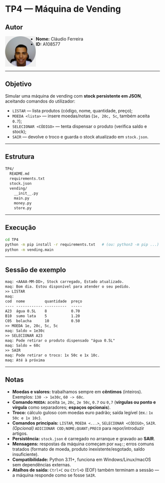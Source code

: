# TP4 — Máquina de Vending

## Autor
<img src="../img/perfil.jpg" alt="Foto de perfil" width="100" align="left">

- **Nome:** Cláudio Ferreira  
- **ID:** A108577  

<br clear="left"/>

---

## Objetivo
Simular uma máquina de vending com **stock persistente em JSON**, aceitando comandos do utilizador:
- `LISTAR` — lista produtos (código, nome, quantidade, preço);
- `MOEDA <lista>` — insere moedas/notas (`1e, 20c, 5c`, também aceita `0.7`);
- `SELECIONAR <CÓDIGO>` — tenta dispensar o produto (verifica saldo e stock);
- `SAIR` — devolve o troco e guarda o stock atualizado em `stock.json`.

---

## Estrutura
```text
TP4/
  README.md
  requirements.txt
  stock.json
  vending/
    __init__.py
    main.py
    money.py
    store.py
```

---

## Execução
```bash
cd TP4
python -m pip install -r requirements.txt   # (ou: python3 -m pip ...)
python -m vending.main
```

---

## Sessão de exemplo
```text
maq: <AAAA-MM-DD>, Stock carregado, Estado atualizado.
maq: Bom dia. Estou disponível para atender o seu pedido.
>> LISTAR
maq:
cod  nome         quantidade  preço
---- ------------ ----------  -----
A23  água 0.5L    8           0.70
B10  sumo lata    5           1.20
C05  bolacha      10          0.50
>> MOEDA 1e, 20c, 5c, 5c
maq: Saldo = 1e30c
>> SELECIONAR A23
maq: Pode retirar o produto dispensado "água 0.5L"
maq: Saldo = 60c
>> SAIR
maq: Pode retirar o troco: 1x 50c e 1x 10c.
maq: Até à próxima
```

---

## Notas

- **Moedas e valores:** trabalhamos sempre em **cêntimos** (inteiros). Exemplos: `130 -> 1e30c`, `60 -> 60c`.
- **Comando `MOEDA`:** aceita `1e`, `20c`, `2e 50c`, `0.7` ou `0,7` (**vírgulas ou ponto e vírgula** como separadores; **espaços opcionais**).
- **Troco:** cálculo guloso com moedas euro padrão; saída legível (ex.: `1x 50c e 1x 10c`).
- **Comandos principais:** `LISTAR`, `MOEDA <...>`, `SELECIONAR <CÓDIGO>`, `SAIR`.  
  *(Opcional)* `ADICIONAR COD;NOME;QUANT;PRECO` para repor/introduzir artigos.
- **Persistência:** `stock.json` é carregado no arranque e gravado ao **SAIR**.
- **Mensagens:** respostas da máquina começam por `maq:`; erros comuns tratados (formato de moeda, produto inexistente/esgotado, saldo insuficiente).
- **Compatibilidade:** Python 3.11+, funciona em Windows/Linux/macOS sem dependências externas.
- **Atalhos de saída:** `Ctrl+C` ou `Ctrl+D` (EOF) também terminam a sessão — a máquina responde como se fosse `SAIR`.


